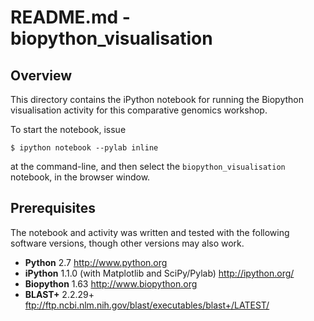 # README.md - biopython_visualisation

## Overview

This directory contains the iPython notebook for running the Biopython visualisation activity for this comparative genomics workshop.

To start the notebook, issue

```
$ ipython notebook --pylab inline
```

at the command-line, and then select the `biopython_visualisation` notebook, in the browser window.

## Prerequisites

The notebook and activity was written and tested with the following software versions, though other versions may also work.

* **Python** 2.7 <http://www.python.org>
* **iPython** 1.1.0 (with Matplotlib and SciPy/Pylab) <http://ipython.org/>
* **Biopython** 1.63 <http://www.biopython.org>
* **BLAST+** 2.2.29+ <ftp://ftp.ncbi.nlm.nih.gov/blast/executables/blast+/LATEST/>

